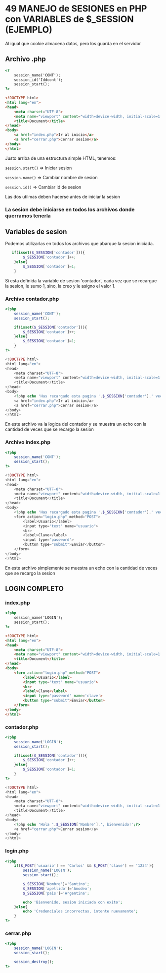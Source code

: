 # 49 MANEJO de SESIONES en PHP con VARIABLES de $_SESSION (EJEMPLO)
Al igual que cookie almacena datos, pero los guarda en el servidor
## Archivo .php
```html
<?
    session_name('CONT');
    session_id('Iddcont');
    session_start();
?>

<!DOCTYPE html>
<html lang="en">
<head>
    <meta charset="UTF-8">
    <meta name="viewport" content="width=device-width, initial-scale=1.0">
    <title>Document</title>
</head>
<body>
    <a href="index.php">Ir al inicio</a>
    <a href="cerrar.php">Cerrar sesion</a>
</body>
</html>
```

Justo arriba de una estructura simple HTML, tenemos:

`session.start()`  => Iniciar sesion

`session.name()`  => Cambiar nombre de sesion

`session.id()`  => Cambiar id de sesion

Las dos utilmas deben hacerse antes de iniciar la sesion

### **La sesion debe iniciarse en todos los archivos donde querramos tenerla**

## Variables de sesion
Podemos utilizarlas en todos los archivos que abarque la sesion iniciada.
```php
   if(isset($_SESSION['contador'])){
        $_SESSION['contador']++;
    }else{
        $_SESSION['contador']=1;
    }
```
Si esta definida la variable de sesion 'contador', cada vez que se recargue la sesion, le sumo 1, sino, la creo y le asigno el valor 1.
### Archivo contador.php 
```php
<?php
    session_name('CONT');
    session_start();

    if(isset($_SESSION['contador'])){
        $_SESSION['contador']++;
    }else{
        $_SESSION['contador']=1;
    }
?>

<!DOCTYPE html>
<html lang="en">
<head>
    <meta charset="UTF-8">
    <meta name="viewport" content="width=device-width, initial-scale=1.0">
    <title>Document</title>
</head>
<body>
    <?php echo 'Has recargado esta pagina '.$_SESSION['contador'].' veces';?>
    <a href="index.php">Ir al inicio</a>
    <a href="cerrar.php">Cerrar sesion</a>
</body>
</html>
```

En este archivo va la logica del contador y se muestra un echo con la cantidad de veces que se recargo la sesion

### Archivo index.php
```php
<?php
    session_name('CONT');
    session_start();
?>

<!DOCTYPE html>
<html lang="en">
<head>
    <meta charset="UTF-8">
    <meta name="viewport" content="width=device-width, initial-scale=1.0">
    <title>Document</title>
</head>
<body>
    <?php echo 'Has recargado esta pagina '.$_SESSION['contador'].' veces'?>
    <form action="login.php" method="POST">
        <label>Usuario</label>
        <input type="text" name="usuario">
        <br>
        <label>Clave</label>
        <input type="password">
        <button type="submit">Enviar</button>
    </form>
</body>
</html>
```
En este archivo simplemente se muestra un echo con la cantidad de veces que se recargo la sesion

## LOGIN COMPLETO
### index.php
```html
<?php
    session_name('LOGIN');
    session_start();
?>

<!DOCTYPE html>
<html lang="en">
<head>
    <meta charset="UTF-8">
    <meta name="viewport" content="width=device-width, initial-scale=1.0">
    <title>Document</title>
</head>
<body>
    <form action="login.php" method="POST">
        <label>Usuario</label>
        <input type="text" name="usuario">
        <br>
        <label>Clave</label>
        <input type="password" name='clave'>
        <button type="submit">Enviar</button>
    </form>
</body>
</html>
```
### contador.php
```php
<?php
    session_name('LOGIN');
    session_start();

    if(isset($_SESSION['contador'])){
        $_SESSION['contador']++;
    }else{
        $_SESSION['contador']=1;
    }
?>

<!DOCTYPE html>
<html lang="en">
<head>
    <meta charset="UTF-8">
    <meta name="viewport" content="width=device-width, initial-scale=1.0">
    <title>Document</title>
</head>
<body>
    <?php echo 'Hola '.$_SESSION['Nombre'].', bienvenido!';?>
    <a href="cerrar.php">Cerrar sesion</a>
</body>
</html>
```
### login.php
```php
<?php
    if($_POST['usuario'] == 'Carlos' && $_POST['clave'] == '1234'){
        session_name('LOGIN');
        session_start();

        $_SESSION['Nombre']='Santino';
        $_SESSION['apellido']='Amodeo';
        $_SESSION['pais']='Argentina';

        echo 'Bienvenido, sesion iniciada con exito';
    }else{
        echo 'Credenciales incorrectas, intente nuevamente';
    }
?>
```
### cerrar.php
```php
<?php
    session_name('LOGIN');
    session_start();

    session_destroy();
?>
```